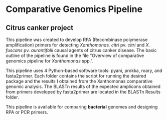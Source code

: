 # Comparative Genomics Pipeline 
## Citrus canker project

This pipeline was created to develop RPA (Recombinase polymerase amplification) primers for detecting _Xanthomonas._ _citri_ pv. _citri_ and _X. fuscans_ pv. _aurantifolii_ causal agents of citrus canker disease. The basic outline of the pipeline is found in the file "Overview of comparative genomics pipeline for _Xanthomonas_ spp.". 

This pipeline uses 4 Python-based software tools: pyani, prokka, roary, and fasta2primer. Each folder contains the script for running the desired package and the results I obtained from the Xanthomonas comparative genomic analysis. The BLASTn results of the expected amplicons obtained from primers developed by fasta2primer are located in the BLASTn Results folder.

This pipeline is available for comparing **bacterial** genomes and designing RPA or PCR primers.
